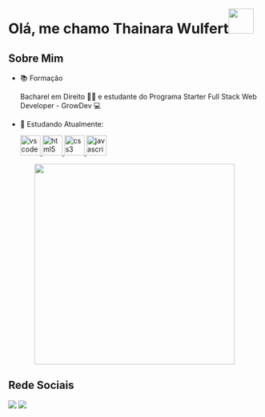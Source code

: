 
<h1>Olá, me chamo Thainara Wulfert<img src="https://media.giphy.com/media/ObNTw8Uzwy6KQ/giphy.gif" width="50px"></h1>


## **Sobre Mim**
  
- 📚 Formação
  <p> Bacharel em Direito 👩‍⚖️ e estudante do Programa Starter Full Stack Web Developer - GrowDev 💻 </p>
  

- 💬 Estudando Atualmente:
   <p>
   <a href="https://code.visualstudio.com/">
      <img src="https://cdn.jsdelivr.net/gh/devicons/devicon/icons/vscode/vscode-original.svg" alt="vscode" width="40" height="40"/>
   </a>
   <a href="https://developer.mozilla.org/pt-BR/docs/Web/HTML">
      <img src="https://cdn.jsdelivr.net/gh/devicons/devicon/icons/html5/html5-plain.svg" alt="html5" width="40" height="40"/>
   </a>
   <a href="https://developer.mozilla.org/pt-BR/docs/Web/CSS">
      <img src="https://cdn.jsdelivr.net/gh/devicons/devicon/icons/css3/css3-plain.svg" alt="css3" width="40" height="40"/>
   </a>
   <a href="https://developer.mozilla.org/en-US/docs/Web/JavaScript">
      <img src="https://cdn.jsdelivr.net/gh/devicons/devicon/icons/javascript/javascript-original.svg" alt="javascript" width="40" height="40"/>
   </a>
  </p>

  



<div align="center">
 <img src = "https://media0.giphy.com/media/KDDpcKigbfFpnejZs6/giphy.gif?cid=ecf05e47oy6f4zjs8g1qoiystc56cu7r9tb8a1fe76e05oty&rid=giphy.gif" width = 400px>
 </div>


## **Rede Sociais**

<p align="left">
  <a href="https://mailto:wulfertthainara@gmail.com"" alt="Gmail">
  <img src="https://img.shields.io/badge/-Gmail-FF0000?style=flat-square&labelColor=FF0000&logo=gmail&logoColor=white&link=LINK-DO-SEU-EMAIL" /></a>

  <a href="https://www.linkedin.com/in/thainara-wulfert-4350601a5/" alt="Linkedin">
  <img src="https://img.shields.io/badge/-Linkedin-0e76a8?style=flat-square&logo=Linkedin&logoColor=white&link=LINK-DO-SEU-LINKEDIN" /></a>
</p>  
                                                                                                                                     
                                                                                                           

                                                                                                                                    
